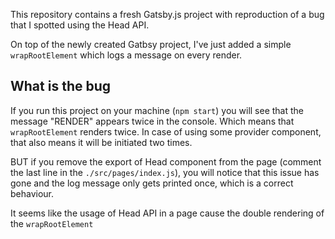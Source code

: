 This repository contains a fresh Gatsby.js project with reproduction of a bug that I spotted using the Head API.

On top of the newly created Gatbsy project, I've just added a simple `wrapRootElement` which logs a message on every render.

## What is the bug

If you run this project on your machine (`npm start`) you will see that the message "RENDER" appears twice in the console. Which means that `wrapRootElement` renders twice.
In case of using some provider component, that also means it will be initiated two times.

BUT if you remove the export of Head component from the page (comment the last line in the `./src/pages/index.js`), you will notice that this issue has gone and the log message only gets printed once, which is a correct behaviour.

It seems like the usage of Head API in a page cause the double rendering of the `wrapRootElement`
